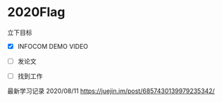 # 2020Flag

立下目标

- [x] INFOCOM DEMO VIDEO
- [ ] 发论文
- [ ] 找到工作


最新学习记录
2020/08/11 https://juejin.im/post/6857430139979235342/

 



